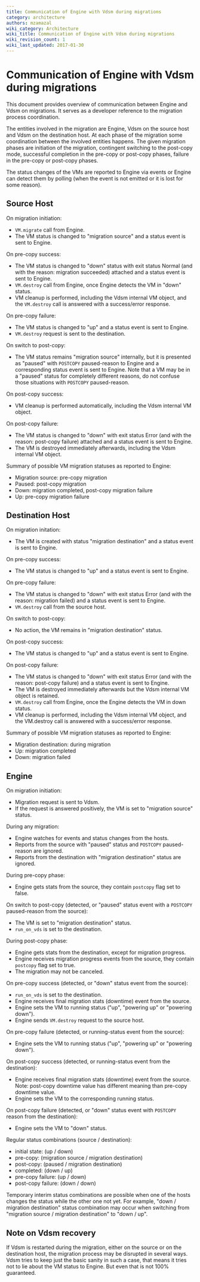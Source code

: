 ```yaml
---
title: Communication of Engine with Vdsm during migrations
category: architecture
authors: mzamazal
wiki_category: Architecture
wiki_title: Communication of Engine with Vdsm during migrations
wiki_revision_count: 1
wiki_last_updated: 2017-01-30
---
```


# Communication of Engine with Vdsm during migrations

This document provides overview of communication between Engine and Vdsm on migrations.  It serves as a developer reference to the migration process coordination.

The entities involved in the migration are Engine, Vdsm on the source host and Vdsm on the destination host.  At each phase of the migration some coordination between the involved entities happens.  The given migration phases are initiation of the migration, contingent switching to the post-copy mode, successful completion in the pre-copy or post-copy phases, failure in the pre-copy or post-copy phases.

The status changes of the VMs are reported to Engine via events or Engine can detect them by polling (when the event is not emitted or it is lost for some reason).

## Source Host

On migration initiation:

- `VM.migrate` call from Engine.
- The VM status is changed to "migration source" and a status event is sent to Engine.

On pre-copy success:

- The VM status is changed to "down" status with exit status Normal (and with the reason: migration succeeded) attached and a status event is sent to Engine.
- `VM.destroy` call from Engine, once Engine detects the VM in "down" status.
- VM cleanup is performed, including the Vdsm internal VM object, and the `VM.destroy` call is answered with a success/error response.

On pre-copy failure:

- The VM status is changed to "up" and a status event is sent to Engine.
- `VM.destroy` request is sent to the destination.

On switch to post-copy:

- The VM status remains "migration source" internally, but it is presented as "paused" with `POSTCOPY` paused-reason to Engine and a corresponding status event is sent to Engine.  Note that a VM may be in a "paused" status for completely different reasons, do not confuse those situations with `POSTCOPY` paused-reason.

On post-copy success:

- VM cleanup is performed automatically, including the Vdsm internal VM object.

On post-copy failure:

- The VM status is changed to "down" with exit status Error (and with the reason: post-copy failure) attached and a status event is sent to Engine.
- The VM is destroyed immediately afterwards, including the Vdsm internal VM object.

Summary of possible VM migration statuses as reported to Engine:

- Migration source: pre-copy migration
- Paused: post-copy migration
- Down: migration completed, post-copy migration failure
- Up: pre-copy migration failure

## Destination Host

On migration initation:

- The VM is created with status "migration destination" and a status event is sent to Engine.

On pre-copy success:

- The VM status is changed to "up" and a status event is sent to Engine.

On pre-copy failure:

- The VM status is changed to "down" with exit status Error (and with the reason: migration failed) and a status event is sent to Engine.
- `VM.destroy` call from the source host.

On switch to post-copy:

- No action, the VM remains in "migration destination" status.

On post-copy success:

- The VM status is changed to "up" and a status event is sent to Engine.

On post-copy failure:

- The VM status is changed to "down" with exit status Error (and with the reason: post-copy failure) and a status event is sent to Engine.
- The VM is destroyed immediately afterwards but the Vdsm internal VM object is retained.
- `VM.destroy` call from Engine, once the Engine detects the VM in down status.
- VM cleanup is performed, including the Vdsm internal VM object, and the VM.destroy call is answered with a success/error response.

Summary of possible VM migration statuses as reported to Engine:

- Migration destination: during migration
- Up: migration completed
- Down: migration failed

## Engine

On migration initiation:

- Migration request is sent to Vdsm.
- If the request is answered positively, the VM is set to "migration source" status.

During any migration:

- Engine watches for events and status changes from the hosts.
- Reports from the source with "paused" status and `POSTCOPY` paused-reason are ignored.
- Reports from the destination with "migration destination" status are ignored.

During pre-copy phase:

- Engine gets stats from the source, they contain `postcopy` flag set to false.

On switch to post-copy (detected, or "paused" status event with a `POSTCOPY` paused-reason from the source):

- The VM is set to "migration destination" status.
- `run_on_vds` is set to the destination.

During post-copy phase:

- Engine gets stats from the destination, except for migration progress.
- Engine receives migration progress events from the source, they contain `postcopy` flag set to true.
- The migration may not be canceled.

On pre-copy success (detected, or "down" status event from the source):

- `run_on_vds` is set to the destination.
- Engine receives final migration stats (downtime) event from the source.
- Engine sets the VM to running status ("up", "powering up" or "powering down").
- Engine sends `VM.destroy` request to the source host.

On pre-copy failure (detected, or running-status event from the source):

- Engine sets the VM to running status ("up", "powering up" or "powering down").

On post-copy success (detected, or running-status event from the destination):

- Engine receives final migration stats (downtime) event from the source.  Note: post-copy downtime value has different meaning than pre-copy downtime value.
- Engine sets the VM to the corresponding running status.

On post-copy failure (detected, or "down" status event with `POSTCOPY` reason from the destination):

- Engine sets the VM to "down" status.

Regular status combinations (source / destination):

- initial state: (up / down)
- pre-copy: (migration source / migration destination)
- post-copy: (paused / migration destination)
- completed: (down / up)
- pre-copy failure: (up / down)
- post-copy failure: (down / down)

Temporary interim status combinations are possible when one of the hosts changes the status while the other one not yet.  For example, "down / migration destination" status combination may occur when switching from "migration source / migration destination" to "down / up".

## Note on Vdsm recovery

If Vdsm is restarted during the migration, either on the source or on the destination host, the migration process may be disrupted in several ways.  Vdsm tries to keep just the basic sanity in such a case, that means it tries not to lie about the VM status to Engine.  But even that is not 100% guaranteed.

